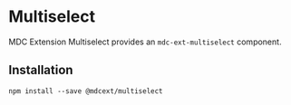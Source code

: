 # Multiselect

MDC Extension Multiselect provides an `mdc-ext-multiselect` component.

## Installation

```
npm install --save @mdcext/multiselect
```
